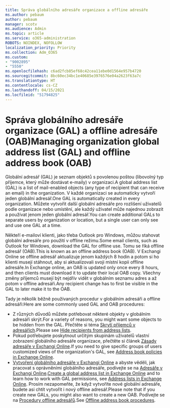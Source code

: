 ```yaml
---
title: Správa globálního adresáře organizace a offline adresáře
ms.author: pebaum
author: pebaum
manager: scotv
ms.audience: Admin
ms.topic: article
ms.service: o365-administration
ROBOTS: NOINDEX, NOFOLLOW
localization_priority: Priority
ms.collection: Adm_O365
ms.custom:
- "9002895"
- "5550"
ms.openlocfilehash: c6ad2fcb85ef68c42cea11ebe0d1564e957b4720
ms.sourcegitcommit: 8bc60ec34bc1e40685e3976576e04a2623f63a7c
ms.translationtype: HT
ms.contentlocale: cs-CZ
ms.lasthandoff: 04/15/2021
ms.locfileid: "51794825"
---
```

# <a name="managing-organization-global-address-list-gal-and-offline-address-book-oab"></a><span data-ttu-id="48822-102">Správa globálního adresáře organizace (GAL) a offline adresáře (OAB)</span><span class="sxs-lookup"><span data-stu-id="48822-102">Managing organization global address list (GAL) and offline address book (OAB)</span></span>

<span data-ttu-id="48822-103">Globální adresář (GAL) je seznam objektů s povolenou poštou (libovolný typ příjemce, který může dostávat e-maily) v organizaci.</span><span class="sxs-lookup"><span data-stu-id="48822-103">A global address list (GAL) is a list of mail-enabled objects (any type of recipient that can receive an email) in the organization.</span></span> <span data-ttu-id="48822-104">V každé organizaci se automaticky vytvoří jeden globální adresář.</span><span class="sxs-lookup"><span data-stu-id="48822-104">One GAL is automatically created in every organization.</span></span> <span data-ttu-id="48822-105">Můžete vytvořit další globální adresáře pro rozlišení uživatelů podle organizace nebo umístění, ale každý uživatel může najednou zobrazit a používat jenom jeden globální adresář.</span><span class="sxs-lookup"><span data-stu-id="48822-105">You can create additional GALs to separate users by organization or location, but a single user can only see and use one GAL at a time.</span></span>

<span data-ttu-id="48822-106">Někteří e-mailoví klienti, jako třeba Outlook pro Windows, můžou stahovat globální adresáře pro použití v offline režimu.</span><span class="sxs-lookup"><span data-stu-id="48822-106">Some email clients, such as Outlook for Windows, download the GAL for offline use.</span></span> <span data-ttu-id="48822-107">Tomu se říká offline adresář (OAB).</span><span class="sxs-lookup"><span data-stu-id="48822-107">This is known as an offline address book (OAB).</span></span> <span data-ttu-id="48822-108">V Exchangi Online se offline adresář aktualizuje jenom každých 8 hodin a potom si ho klienti musejí stáhnout, aby si aktualizovali svoji místní kopii offline adresáře.</span><span class="sxs-lookup"><span data-stu-id="48822-108">In Exchange online, an OAB is updated only once every 8 hours, and then clients must download it to update their local OAB copy.</span></span> <span data-ttu-id="48822-109">Všechny změny příjemců musejí být nejdřív vidět v globálním seznamu adres a až potom v offline adresáři.</span><span class="sxs-lookup"><span data-stu-id="48822-109">Any recipient change has to first be visible in the GAL to later make it to the OAB.</span></span>

<span data-ttu-id="48822-110">Tady je několik běžně používaných procedur v globálním adresáři a offline adresáři:</span><span class="sxs-lookup"><span data-stu-id="48822-110">Here are some commonly used GAL and OAB procedures:</span></span>

- <span data-ttu-id="48822-111">Z různých důvodů můžete potřebovat některé objekty v globálním adresáři skrýt.</span><span class="sxs-lookup"><span data-stu-id="48822-111">For a variety of reasons, you might want some objects to be hidden from the GAL.</span></span> <span data-ttu-id="48822-112">Přečtěte si téma [Skrytí příjemců v adresářích](https://docs.microsoft.com/exchange/address-books/address-lists/manage-address-lists#hide-recipients-from-address-lists).</span><span class="sxs-lookup"><span data-stu-id="48822-112">Please see [Hide recipients from address lists](https://docs.microsoft.com/exchange/address-books/address-lists/manage-address-lists#hide-recipients-from-address-lists).</span></span>
- <span data-ttu-id="48822-113">Pokud potřebujete poskytnout určitým skupinám uživatelů vlastní zobrazení globálního adresáře organizace, přečtěte si článek [Zásady adresáře v Exchangi Online](https://docs.microsoft.com/exchange/address-books/address-book-policies/address-book-policies).</span><span class="sxs-lookup"><span data-stu-id="48822-113">If you need to give specific groups of users customized views of the organization's GAL, see [Address book policies in Exchange Online](https://docs.microsoft.com/exchange/address-books/address-book-policies/address-book-policies).</span></span>
- <span data-ttu-id="48822-114">[Vytvoření globálního adresáře v Exchangi Online](https://docs.microsoft.com/exchange/address-books/address-lists/create-global-address-list) a abyste věděli, jak pracovat s oprávněními globálního adresáře, podívejte se na [Adresáře v Exchangi Online](https://docs.microsoft.com/exchange/address-books/address-lists/address-lists).</span><span class="sxs-lookup"><span data-stu-id="48822-114">[Create a global address list in Exchange Online](https://docs.microsoft.com/exchange/address-books/address-lists/create-global-address-list) and to learn how to work with GAL permissions, see [Address lists in Exchange Online](https://docs.microsoft.com/exchange/address-books/address-lists/address-lists).</span></span> <span data-ttu-id="48822-115">Prosím nezapomeňte, že když vytvoříte nové globální adresáře, budete asi chtít vytvořit i nový offline adresář.</span><span class="sxs-lookup"><span data-stu-id="48822-115">Please note that if you create new GALs, you might also want to create a new OAB.</span></span> <span data-ttu-id="48822-116">Podívejte se na [Procedury offline adresářů](https://docs.microsoft.com/exchange/address-books/offline-address-books/offline-address-book-procedures).</span><span class="sxs-lookup"><span data-stu-id="48822-116">See [Offline address book procedures](https://docs.microsoft.com/exchange/address-books/offline-address-books/offline-address-book-procedures).</span></span>
